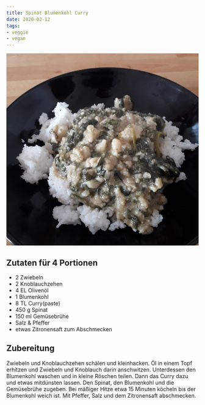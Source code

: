 ```yaml
---
title: Spinat Blumenkohl Curry
date: 2020-02-12
tags:
- veggie
- vegan
---
```


![](/img/Spinat-Blumenkohl-Curry.jpg)

## Zutaten für 4 Portionen
- 2 Zwiebeln
- 2 Knoblauchzehen
- 4 EL Olivenöl
- 1 Blumenkohl
- 8 TL Curry(paste)
- 450 g Spinat
- 150 ml Gemüsebrühe
- Salz & Pfeffer
- etwas Zitronensaft zum Abschmecken

## Zubereitung
Zwiebeln und Knoblauchzehen schälen und kleinhacken. Öl in einem Topf erhitzen und Zwiebeln und Knoblauch darin anschwitzen.
Unterdessen den Blumenkohl waschen und in kleine Röschen teilen.
Dann das Curry dazu und etwas mitdünsten lassen. Den Spinat, den Blumenkohl und die Gemüsebrühe zugeben. Bei mäßiger Hitze etwa 15 Minuten köcheln bis der Blumenkohl weich ist.
Mit Pfeffer, Salz und dem Zitronensaft abschmecken.
